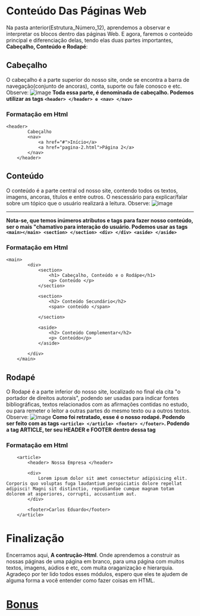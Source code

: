 # Conteúdo Das Páginas Web
Na pasta anterior(Estrutura_Número_12), aprendemos a observar e interpretar os blocos dentro das páginas Web. E agora, faremos o conteúdo principal e 
diferenciação delas, tendo elas duas partes importantes, **Cabeçalho, Conteúdo e Rodapé**:

## Cabeçalho
O cabeçalho é a parte superior do nosso site, onde se encontra a barra de navegação(conjunto de ancoras), conta, suporte ou fale conosco e etc. Observe:
![image](https://github.com/Karlos-Eduardo-Mrqs/Construcao-Html-Css-Javascript/assets/172524894/8d58ea6e-dcb8-4f94-a7a7-1ef5560e7b17)
**Toda essa parte, é denominada de cabeçalho. Podemos utilizar as tags ``<header> </header> e <nav> </nav>``**

### Formatação em Html
```
<header> 
        Cabeçalho 
        <nav>
            <a href="#">Início</a>
            <a href="pagina-2.html">Página 2</a>
        </nav>
    </header>
```

## Conteúdo 
O conteúdo é a parte central od nosso site, contendo todos os textos, imagens, ancoras, títulos e entre outros.
O nescessário  para explicar/falar sobre um tópico que o usuário realizará a leitura. Observe:
![image](https://github.com/Karlos-Eduardo-Mrqs/Construcao-Html-Css-Javascript/assets/172524894/673f6235-b253-4941-8a75-e3672b5a3519)
***
**Nota-se, que temos inúmeros atributos e tags para fazer nosso conteúdo, ser o mais "chamativo para interação do usuário.
Podemos usar as tags ``<main></main> <section> </section> <div> </div> <aside> </aside> ``**

### Formatação em Html
```
<main>
        <div>
            <section>
                <h1> Cabeçalho, Conteúdo e o Rodápe</h1>
                <p> Conteúdo </p>
            </section>
    
            <section>
                <h2> Conteúdo Secundário</h2>
                <span> conteúdo </span>
    
            </section>
    
            <aside>
                <h2> Conteúdo Complementar</h2>
                <p> Conteúdo</p>
            </aside>

        </div>
    </main>
```

## Rodapé 
O Rodapé é a parte inferior do nosso site, localizado no final ela cita "o portador de direitos autorais", podendo ser usadas para indicar fontes bibliográficas, textos relacionados com as afirmações contidas no estudo, 
ou para remeter o leitor a outras partes do mesmo texto ou a outros textos. Observe: 
![image](https://github.com/Karlos-Eduardo-Mrqs/Construcao-Html-Css-Javascript/assets/172524894/c490f5ad-5a2e-47d8-a01e-91b39236e28e)
**Como foi retratado, esse é o nosso rodapé. Podendo ser feito com as tags `` <article> </article> <footer> </footer> ``. Podendo a tag ARTICLE, ter seu HEADER e FOOTER dentro dessa tag**

### Formatação em Html
```
    <article>
        <header> Nossa Empresa </header>

        <div>
            Lorem ipsum dolor sit amet consectetur adipisicing elit. Corporis quo voluptas fuga laudantium perspiciatis dolore repellat adipisci! Magni sit distinctio, repudiandae cumque magnam totam dolorem at asperiores, corrupti, accusantium aut.
        </div>

        <footer>Carlos Eduardo</footer>
    </article>
```

# Finalização
Encerramos aqui, **A contrução-Html**. Onde aprendemos a construir as nossas páginas de uma página em branco, para uma página com muitos textos, imagens, aúdios e etc, com
muita oraganização e hierarquia. Agradeço por ter lido todos esses módulos, espero que eles te ajudem de alguma forma a você entender como fazer coisas em HTML.

# [Bonus](https://www.w3schools.com/tags/default.asp)
